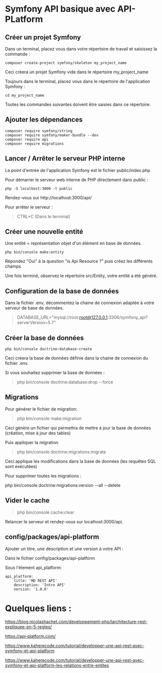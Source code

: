 # Symfony API basique avec API-PLatform



## Créer un projet Symfony

Dans un terminal, placez vous dans votre répertoire de travail et saisissez la commande :

```
composer create-project symfony/skeleton my_project_name
```

Ceci créera un projet Symfony vide dans le répertoire my_project_name


Toujours dans le terminal, placez vous dans le répertoire de l'application Symfony :

```
cd my_project_name
```

Toutes les commandes suivantes doivent être saisies dans ce répertoire.


## Ajouter les dépendances 
```
composer require symfony/string
composer require symfony/maker-bundle --dev
composer require api       
composer require migrations 
```

## Lancer / Arrêter le serveur PHP interne 

Le point d'entrée de l'application Symfony est le fichier public/index.php

Pour démarrer le serveur web interne de PHP directement dans public :

```
php -S localhost:3000 -t public
```

Rendez-vous sur http://localhost:3000/api/

Pour arrêter le serveur : 

> CTRL+C (Dans le terminal)

## Créer une nouvelle entité 

Une entité = représentation objet d'un élément en base de données.

```
php bin/console make:entity 
```

Répondez "Oui" à la question "is Api Resource ?" puis créez les différents champs

Une fois terminé, observez le répertoire src/Entity, votre entité a été généré.

## Configuration de la base de données 
Dans le fichier .env, décommentez la chaine de connexion adaptée à votre serveur de base de données.

> DATABASE_URL="mysql://root:root@127.0.0.1:3306/symfony_api?serverVersion=5.7"

## Créer la base de données 

```
php bin/console doctrine:database:create
```
Ceci créera la base de données définie dans la chaine de connexion du fichier .env.

Si vous souhaitez supprimer la base de données :
> php bin/console doctrine:database:drop --force


## Migrations

Pour générer le fichier de migration: 
> php bin/console make:migration

Ceci gènère un fichier qui permettra de mettre à jour la base de données (création, mise à jour des tables)

Puis appliquer la migration 
> php bin/console doctrine:migrations:migrate

Ceci applique les modifications dans la base de données (les requêtes SQL sont exécutées)


Pour supprimer toutes les migrations :
> 
php bin/console doctrine:migrations:version --all --delete

## Vider le cache 
> php bin/console cache:clear

Relancer le serveur et rendez-vous sur localhost:3000/api.



## config/packages/api-platform
Ajouter un titre, une description et une version à votre API :

Dans le fichier config/packages/api-platform

Sous l'élement api_platform: 

    api_platform:
        title: 'MD REST API'
        description: 'Intro API'
        version: '1.0.0'




# Quelques liens :

https://blog.nicolashachet.com/developpement-php/larchitecture-rest-expliquee-en-5-regles/

https://api-platform.com/

https://www.kaherecode.com/tutorial/developper-une-api-rest-avec-symfony-et-api-platform

https://www.kaherecode.com/tutorial/developper-une-api-rest-avec-symfony-et-api-platform-les-relations-entre-entites

